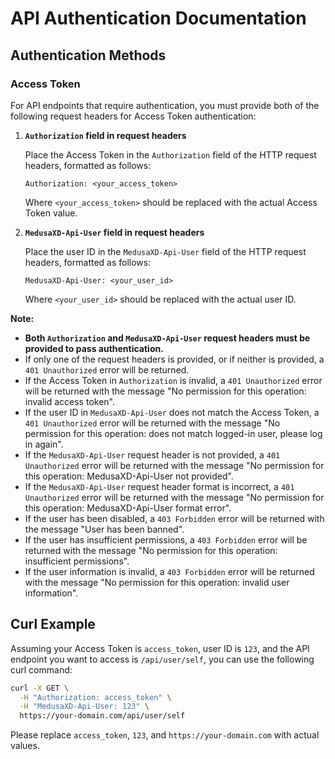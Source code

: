 # API Authentication Documentation

## Authentication Methods

### Access Token

For API endpoints that require authentication, you must provide both of the following request headers for Access Token authentication:

1. **`Authorization` field in request headers**

    Place the Access Token in the `Authorization` field of the HTTP request headers, formatted as follows:

    ```
    Authorization: <your_access_token>
    ```

    Where `<your_access_token>` should be replaced with the actual Access Token value.

2. **`MedusaXD-Api-User` field in request headers**

    Place the user ID in the `MedusaXD-Api-User` field of the HTTP request headers, formatted as follows:

    ```
    MedusaXD-Api-User: <your_user_id>
    ```

    Where `<your_user_id>` should be replaced with the actual user ID.

**Note:**

*   **Both `Authorization` and `MedusaXD-Api-User` request headers must be provided to pass authentication.**
*   If only one of the request headers is provided, or if neither is provided, a `401 Unauthorized` error will be returned.
*   If the Access Token in `Authorization` is invalid, a `401 Unauthorized` error will be returned with the message "No permission for this operation: invalid access token".
*   If the user ID in `MedusaXD-Api-User` does not match the Access Token, a `401 Unauthorized` error will be returned with the message "No permission for this operation: does not match logged-in user, please log in again".
*   If the `MedusaXD-Api-User` request header is not provided, a `401 Unauthorized` error will be returned with the message "No permission for this operation: MedusaXD-Api-User not provided".
*   If the `MedusaXD-Api-User` request header format is incorrect, a `401 Unauthorized` error will be returned with the message "No permission for this operation: MedusaXD-Api-User format error".
*   If the user has been disabled, a `403 Forbidden` error will be returned with the message "User has been banned".
*   If the user has insufficient permissions, a `403 Forbidden` error will be returned with the message "No permission for this operation: insufficient permissions".
*   If the user information is invalid, a `403 Forbidden` error will be returned with the message "No permission for this operation: invalid user information".

## Curl Example

Assuming your Access Token is `access_token`, user ID is `123`, and the API endpoint you want to access is `/api/user/self`, you can use the following curl command:

```bash
curl -X GET \
  -H "Authorization: access_token" \
  -H "MedusaXD-Api-User: 123" \
  https://your-domain.com/api/user/self
```

Please replace `access_token`, `123`, and `https://your-domain.com` with actual values.
